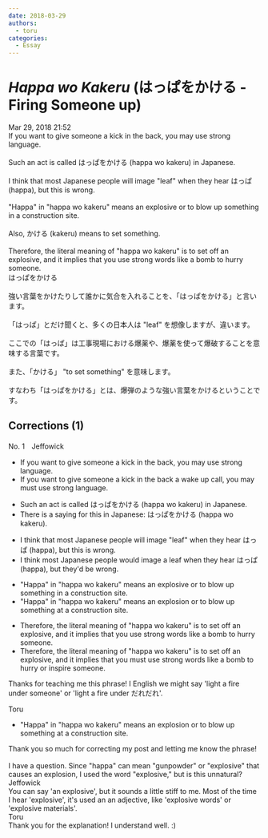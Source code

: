 ```yaml
---
date: 2018-03-29
authors:
  - toru
categories:
  - Essay
---
```


<h1 id="subject_show"><strong><em>Happa wo Kakeru</strong></em> (はっぱをかける - Firing Someone up)</h1>
<div class="date">Mar 29, 2018 21:52</div>
<div id="post"><div id="body_show_ori">
If you want to give someone a kick in the back, you may use strong language.<br/><br/>Such an act is called はっぱをかける (happa wo kakeru) in Japanese.<br/><br/>I think that most Japanese people will image "leaf" when they hear はっぱ (happa), but this is wrong.<br/><br/>"Happa" in "happa wo kakeru" means an explosive or to blow up something in a construction site.<br/><br/>Also, かける (kakeru) means to set something.<br/><br/>Therefore, the literal meaning of "happa wo kakeru" is to set off an explosive, and it implies that you use strong words like a bomb to hurry someone.
</div></div>

<!-- more -->

<div id="post_ja"><div id="body_show_mo">
はっぱをかける<br/><br/>強い言葉をかけたりして誰かに気合を入れることを、「はっぱをかける」と言います。<br/><br/>「はっぱ」とだけ聞くと、多くの日本人は "leaf" を想像しますが、違います。<br/><br/>ここでの「はっぱ」は工事現場における爆薬や、爆薬を使って爆破することを意味する言葉です。<br/><br/>また、「かける」 "to set something" を意味します。<br/><br/>すなわち「はっぱをかける」とは、爆弾のような強い言葉をかけるということです。
</div></div>

## Corrections (1)
<div id="block"><div class="first_name"> No. 1　<span class="just_name">Jeffowick</span></div><div id="block2">
<ul class="correction_field">
<li class="incorrect">If you want to give someone a kick in the back, you may use strong language.</li>
<li class="corrected correct">
If you want to give someone a <span class="f_blue"><span class="sline">kick in the back</span> a wake up call</span>, you<span class="sline"> may</span> <span class="f_blue">must </span>use strong language.
</li>
</ul>
<ul class="correction_field">
<li class="incorrect">Such an act is called はっぱをかける (happa wo kakeru) in Japanese.</li>
<li class="corrected correct">
There is a saying for this in Japanese: はっぱをかける (happa wo kakeru).
</li>
</ul>
<ul class="correction_field">
<li class="incorrect">I think that most Japanese people will image "leaf" when they hear はっぱ (happa), but this is wrong.</li>
<li class="corrected correct">
I think most Japanese people would image a leaf when they hear はっぱ (happa), but they'd be wrong.
</li>
</ul>
<ul class="correction_field">
<li class="incorrect">"Happa" in "happa wo kakeru" means an explosive or to blow up something in a construction site.</li>
<li class="corrected correct">
"Happa" in "happa wo kakeru" means an <span class="f_blue">explosion</span> or to blow up something <span class="f_blue">at</span> a construction site.
</li>
</ul>
<ul class="correction_field">
<li class="incorrect">Therefore, the literal meaning of "happa wo kakeru" is to set off an explosive, and it implies that you use strong words like a bomb to hurry someone.</li>
<li class="corrected correct">
Therefore, the literal meaning of "happa wo kakeru" is to set off an explosive, and it implies that you <span class="f_blue">must</span> use strong words like a bomb to hurry <span class="f_blue">or inspire</span> someone.
</li>
</ul>
<p class="comment_small">
 Thanks for teaching me this phrase! I English we might say 'light a fire under someone' or 'light a fire under だれだれ'.
</p>

</div><div class="name"><span class="just_name">Toru</span><br><div class="quote_field"><ul class="correction_field">
<li class="corrected correct">
"Happa" in "happa wo kakeru" means an <span class="f_blue">explosion</span> or to blow up something <span class="f_blue">at</span> a construction site.
</li>
</ul></div>
Thank you so much for correcting my post and letting me know the phrase!<br/><br/>I have a question. Since "happa" can mean "gunpowder" or "explosive" that causes an explosion, I used the word "explosive," but is this unnatural?
</div>
<div class="name"><span class="just_name">Jeffowick</span><br>
You can say 'an explosive', but it sounds a little stiff to me. Most of the time I hear 'explosive', it's used an an adjective, like 'explosive words' or 'explosive materials'. 
</div>
<div class="name"><span class="just_name">Toru</span><br>
Thank you for the explanation! I understand well. :)
</div>
</div>
